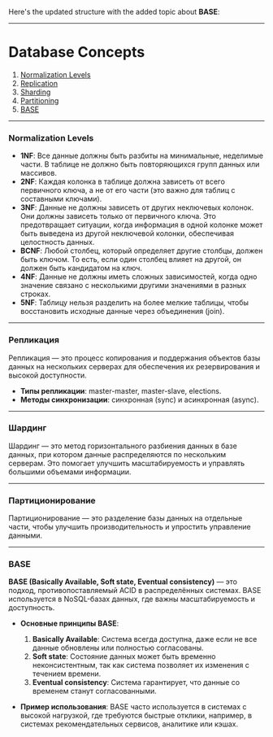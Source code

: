 Here's the updated structure with the added topic about **BASE**:

---

# Database Concepts

1. [Normalization Levels](#normalization-levels)  
2. [Replication](#replication)  
3. [Sharding](#sharding)  
4. [Partitioning](#partitioning)  
5. [BASE](#base)  

---

### Normalization Levels <a id="normalization-levels"></a>

- **1NF**: Все данные должны быть разбиты на минимальные, неделимые части. В таблице не должно быть повторяющихся групп данных или массивов.
- **2NF**: Каждая колонка в таблице должна зависеть от всего первичного ключа, а не от его части (это важно для таблиц с составными ключами).
- **3NF**: Данные не должны зависеть от других неключевых колонок. Они должны зависеть только от первичного ключа. Это предотвращает ситуации, когда информация в одной колонке может быть выведена из другой неключевой колонки, обеспечивая целостность данных.
- **BCNF**: Любой столбец, который определяет другие столбцы, должен быть ключом. То есть, если один столбец влияет на другой, он должен быть кандидатом на ключ.
- **4NF**: Данные не должны иметь сложных зависимостей, когда одно значение связано с несколькими другими значениями в разных строках.
- **5NF**: Таблицу нельзя разделить на более мелкие таблицы, чтобы восстановить исходные данные через объединения (join).

---

### Репликация <a id="replication"></a>

Репликация — это процесс копирования и поддержания объектов базы данных на нескольких серверах для обеспечения их резервирования и высокой доступности.

- **Типы репликации**: master-master, master-slave, elections.  
- **Методы синхронизации**: синхронная (sync) и асинхронная (async).

---

### Шардинг <a id="sharding"></a>

Шардинг — это метод горизонтального разбиения данных в базе данных, при котором данные распределяются по нескольким серверам. Это помогает улучшить масштабируемость и управлять большими объемами информации.

---

### Партиционирование <a id="partitioning"></a>

Партиционирование — это разделение базы данных на отдельные части, чтобы улучшить производительность и упростить управление данными.

---

### BASE <a id="base"></a>

**BASE (Basically Available, Soft state, Eventual consistency)** — это подход, противопоставляемый ACID в распределённых системах. BASE используется в NoSQL-базах данных, где важны масштабируемость и доступность.

- **Основные принципы BASE**:
  1. **Basically Available**: Система всегда доступна, даже если не все данные обновлены или полностью согласованы.
  2. **Soft state**: Состояние данных может быть временно неконсистентным, так как система позволяет их изменения с течением времени.
  3. **Eventual consistency**: Система гарантирует, что данные со временем станут согласованными.

- **Пример использования**: BASE часто используется в системах с высокой нагрузкой, где требуются быстрые отклики, например, в системах рекомендательных сервисов, аналитике или кэшах.